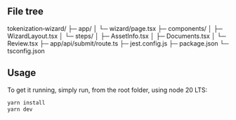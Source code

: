## File tree
tokenization‑wizard/
├─ app/
│  └─ wizard/page.tsx
├─ components/
│  ├─ WizardLayout.tsx
│  └─ steps/
│     ├─ AssetInfo.tsx
│     ├─ Documents.tsx
│     └─ Review.tsx
├─ app/api/submit/route.ts
├─ jest.config.js
├─ package.json
└─ tsconfig.json

## Usage

To get it running, simply run, from the root folder, using node 20 LTS:

```bash
yarn install
yarn dev
```

